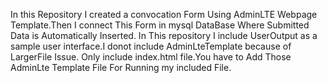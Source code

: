 In this Repository I created a convocation Form Using AdminLTE Webpage Template.Then I connect This Form in mysql DataBase Where Submitted Data is Automatically Inserted. In This repository I include UserOutput as a sample user interface.I donot include AdminLteTemplate because of LargerFile Issue. Only include index.html file.You have to Add Those AdminLte Template  File For Running my included File.

